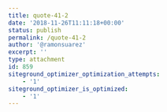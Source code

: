 ```yaml
---
title: quote-41-2
date: '2018-11-26T11:11:18+00:00'
status: publish
permalink: /quote-41-2
author: '@ramonsuarez'
excerpt: ''
type: attachment
id: 859
siteground_optimizer_optimization_attempts:
    - '1'
siteground_optimizer_is_optimized:
    - '1'
---
```

<!DOCTYPE html PUBLIC "-//W3C//DTD HTML 4.0 Transitional//EN" "http://www.w3.org/TR/REC-html40/loose.dtd">
<?xml encoding="UTF-8">
